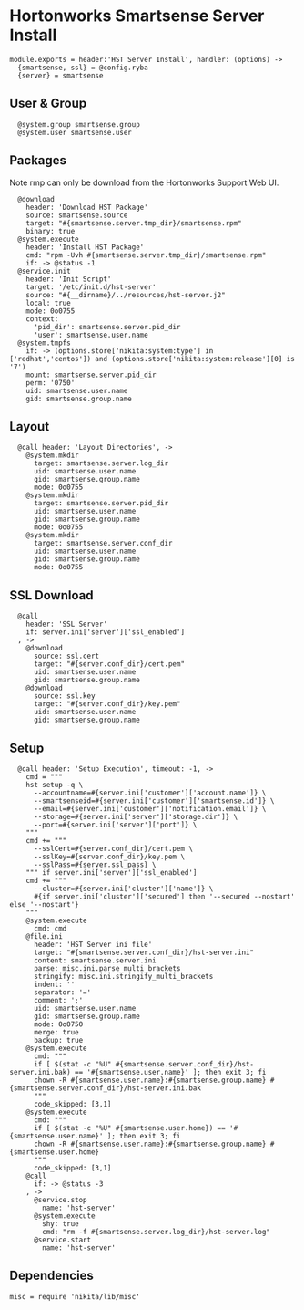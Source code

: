 
# Hortonworks Smartsense Server Install

    module.exports = header:'HST Server Install', handler: (options) ->
      {smartsense, ssl} = @config.ryba
      {server} = smartsense

## User & Group

      @system.group smartsense.group
      @system.user smartsense.user

## Packages
Note rmp can only be download from the Hortonworks Support Web UI.

      @download
        header: 'Download HST Package'
        source: smartsense.source
        target: "#{smartsense.server.tmp_dir}/smartsense.rpm"
        binary: true
      @system.execute
        header: 'Install HST Package'
        cmd: "rpm -Uvh #{smartsense.server.tmp_dir}/smartsense.rpm"
        if: -> @status -1
      @service.init
        header: 'Init Script'
        target: '/etc/init.d/hst-server'
        source: "#{__dirname}/../resources/hst-server.j2"
        local: true
        mode: 0o0755
        context:
          'pid_dir': smartsense.server.pid_dir
          'user': smartsense.user.name
      @system.tmpfs
        if: -> (options.store['nikita:system:type'] in ['redhat','centos']) and (options.store['nikita:system:release'][0] is '7')
        mount: smartsense.server.pid_dir
        perm: '0750'
        uid: smartsense.user.name
        gid: smartsense.group.name

## Layout

      @call header: 'Layout Directories', ->
        @system.mkdir
          target: smartsense.server.log_dir
          uid: smartsense.user.name
          gid: smartsense.group.name
          mode: 0o0755
        @system.mkdir
          target: smartsense.server.pid_dir
          uid: smartsense.user.name
          gid: smartsense.group.name
          mode: 0o0755
        @system.mkdir
          target: smartsense.server.conf_dir
          uid: smartsense.user.name
          gid: smartsense.group.name
          mode: 0o0755

## SSL Download

      @call
        header: 'SSL Server'
        if: server.ini['server']['ssl_enabled']
      , ->
        @download
          source: ssl.cert
          target: "#{server.conf_dir}/cert.pem"
          uid: smartsense.user.name
          gid: smartsense.group.name
        @download
          source: ssl.key
          target: "#{server.conf_dir}/key.pem"
          uid: smartsense.user.name
          gid: smartsense.group.name

## Setup

      @call header: 'Setup Execution', timeout: -1, ->
        cmd = """
        hst setup -q \
          --accountname=#{server.ini['customer']['account.name']} \
          --smartsenseid=#{server.ini['customer']['smartsense.id']} \
          --email=#{server.ini['customer']['notification.email']} \
          --storage=#{server.ini['server']['storage.dir']} \
          --port=#{server.ini['server']['port']} \
        """
        cmd += """
          --sslCert=#{server.conf_dir}/cert.pem \
          --sslKey=#{server.conf_dir}/key.pem \
          --sslPass=#{server.ssl_pass} \
        """ if server.ini['server']['ssl_enabled']
        cmd += """
          --cluster=#{server.ini['cluster']['name']} \
          #{if server.ini['cluster']['secured'] then '--secured --nostart' else '--nostart'}
        """
        @system.execute
          cmd: cmd
        @file.ini
          header: 'HST Server ini file'
          target: "#{smartsense.server.conf_dir}/hst-server.ini"
          content: smartsense.server.ini
          parse: misc.ini.parse_multi_brackets
          stringify: misc.ini.stringify_multi_brackets
          indent: ''
          separator: '='
          comment: ';'
          uid: smartsense.user.name
          gid: smartsense.group.name
          mode: 0o0750
          merge: true
          backup: true
        @system.execute
          cmd: """
          if [ $(stat -c "%U" #{smartsense.server.conf_dir}/hst-server.ini.bak) == '#{smartsense.user.name}' ]; then exit 3; fi
          chown -R #{smartsense.user.name}:#{smartsense.group.name} #{smartsense.server.conf_dir}/hst-server.ini.bak
          """
          code_skipped: [3,1]
        @system.execute
          cmd: """
          if [ $(stat -c "%U" #{smartsense.user.home}) == '#{smartsense.user.name}' ]; then exit 3; fi
          chown -R #{smartsense.user.name}:#{smartsense.group.name} #{smartsense.user.home}
          """
          code_skipped: [3,1]
        @call
          if: -> @status -3
        , ->
          @service.stop
            name: 'hst-server'
          @system.execute
            shy: true
            cmd: "rm -f #{smartsense.server.log_dir}/hst-server.log"
          @service.start
            name: 'hst-server'


## Dependencies

    misc = require 'nikita/lib/misc'

